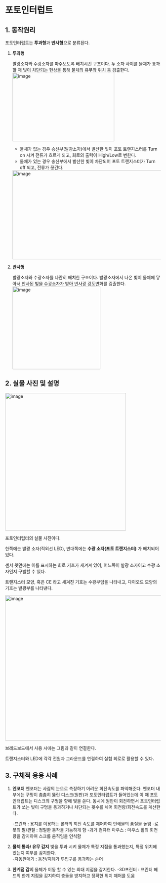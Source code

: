 # 포토인터럽트

## 1. 동작원리
포토인터럽트는 **투과형**과 **반사형**으로 분류된다.
1) **투과형**
   
   발광소자와 수광소자를 마주보도록 배치시킨 구조이다.
   두 소자 사이를 물체가 통과할 때 빛이 차단되는 현상을 통해 물체의 유무와 위치 등 검출한다.
   <img width="329" height="222" alt="image" src="https://github.com/user-attachments/assets/9c55de4d-b74b-4a09-81fe-842ed9bcc243" />
   
   - 물체가 없는 경우 송신부(발광소자)에서 발산한 빛이 포토 트랜지스터를 Turn on 시켜 전류가 흐르게 되고, 회로의 출력이 High/Low로 변한다.
   - 물체가 있는 경우 송신부에서 발산한 빛이 차단되어 포토 트랜지스터가 Turn off 되고, 전류가 끊긴다.
   <img width="549" height="288" alt="image" src="https://github.com/user-attachments/assets/5cfeae77-7cc0-4cb6-971c-7cfd379f6079" /> 


2) **반사형**
   
   발광소자와 수광소자를 나란히 배치한 구조이다.
   발광소자에서 나온 빛이 물체에 닿아서 반사된 빛을 수광소자가 받아 반사광 강도변화를 검출한다.
   <img width="284" height="268" alt="image" src="https://github.com/user-attachments/assets/6b9f20bd-c7b1-4eee-8d7a-146fddcbfc30" />
   




## 2. 실물 사진 및 설명
<img width="391" height="445" alt="image" src="https://github.com/user-attachments/assets/65931f8d-f906-4fad-9b1f-51399ab3d904" />  

포토인터럽터의 실물 사진이다.  

한쪽에는 발광 소자(적외선 LED), 반대쪽에는 **수광 소자(포토 트랜지스터)** 가 배치되어 있다.  

센서 윗면에는 이를 표시하는 회로 기호가 새겨져 있어, 어느쪽이 발광 소자이고 수광 소자인지 구별할 수 있다.  

트랜지스터 모양, 혹은 CE 라고 새겨진 기호는 수광부임을 나타내고, 다이오드 모양의 기호는 발광부를 나타낸다.  


<img width="844" height="470" alt="image" src="https://github.com/user-attachments/assets/db883378-2b9e-4b98-9ccb-1a90fd21c262" />  

브레드보드에서 사용 시에는 그림과 같이 연결한다.  

트랜지스터와 LED에 각각 전원과 그라운드를 연결하여 실험 회로로 활용할 수 있다.  


## 3. 구체적 응용 사례
1) **엔코더**
   엔코더는 사람의 눈으로 측정하기 어려운 회전속도를 파악해준다.
   엔코더 내부에는 구멍이 촘촘히 뚫린 디스크(원판)과 포토인터럽트가 들어있는데 이 때 포토인터럽트는 디스크의 구멍을 향해 빛을 쏜다.
   동시에 원판이 회전하면서 포토인터럽트가 쏘는 빛이 구멍을 통과하거나 차단되는 횟수를 세어 회전량/회전속도를 계산한다.
   
   -프린터 : 용지를 이용하는 롤러의 회전 속도를 제어하여 인쇄물의 품질을 높임
   -로봇의 팔/관절 : 정밀한 동작을 가능하게 함
   -과거 컴퓨터 마우스 : 마우스 휠의 회전량을 감지하여 스크롤 움직임을 인식함
   
3) **물체 통과/ 유무 감지**
   빛을 투과 시켜 물체가 특정 지점을 통과했는지, 특정 위치에 있는지 여부를 감지한다.  
   -자동판매기 : 동전/지폐가 투입구를 통과하는 순어

4) **한계점 감지**
   물체가 이동 할 수 있는 최대 지점을 감지한다.
   -3D프린터 : 프린터 헤드의 한계 지점을 감지하여 충돌을 방지하고 정확한 위치 제어를 도움
